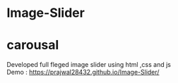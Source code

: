 # Image-Slider
# carousal
Developed full fleged image slider using html ,css and js
<br>
Demo : https://prajwal28432.github.io/Image-Slider/
